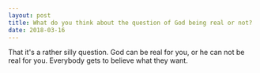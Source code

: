 ```yaml
---
layout: post
title: What do you think about the question of God being real or not?
date: 2018-03-16
---
```


<p>That it's a rather silly question. God can be real for you, or he can not be real for you. Everybody gets to believe what they want.</p>

